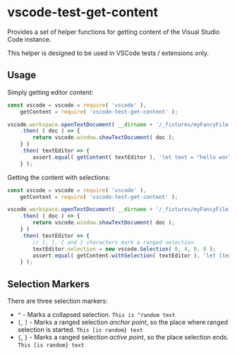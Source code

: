 
# vscode-test-get-content

Provides a set of helper functions for getting content of the Visual Studio Code instance.

This helper is designed to be used in VSCode tests / extensions only.

## Usage

Simply getting editor content:

```javascript
const vscode = vscode = require( 'vscode' ),
	getContent = require( 'vscode-test-get-content' );

vscode.workspace.openTextDocument( __dirname + '/_fixtures/myFancyFile.txt' )
	.then( ( doc ) => {
		return vscode.window.showTextDocument( doc );
	} )
	.then( textEditor => {
		assert.equal( getContent( textEditor ), 'let text = "hello world!";' );
	} );
```

Getting the content with selections:

```javascript
const vscode = vscode = require( 'vscode' ),
	getContent = require( 'vscode-test-get-content' );

vscode.workspace.openTextDocument( __dirname + '/_fixtures/myFancyFile.txt' )
	.then( ( doc ) => {
		return vscode.window.showTextDocument( doc );
	} )
	.then( textEditor => {
		// [, ], { and } characters mark a ranged selection.
		textEditor.selection = new vscode.Selection( 0, 4, 0, 8 );
		assert.equal( getContent.withSelection( textEditor ), 'let [text} = "hello world!";' );
	} );
```

## Selection Markers

There are three selection markers:

* `^` - Marks a collapsed selection. `This is ^random text`
* `[`, `]` - Marks a ranged selection _anchor point_, so the place where ranged selection is started. `This [is random} text`
* `{`, `}` - Marks a ranged selection _active point_, so the place selection ends. `This [is random} text`